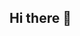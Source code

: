 ## Hi there 👋

<!--o sonic é meu amigo o sonic é meu heroi, sempre esteve comigo e é muito veloz
![](https://tenor.com/jlJaMMKQ7wG.gif)
